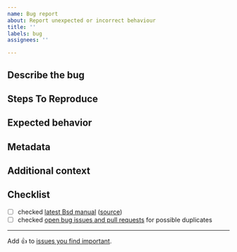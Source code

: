 ```yaml
---
name: Bug report
about: Report unexpected or incorrect behaviour
title: ''
labels: bug
assignees: ''

---
```


## Describe the bug

<!--
  A clear and concise description of what the bug is.

  If you have a problem with a specific package or BasedLinux,
  you probably want to file an issue at https://github.com/BasedLinux/bsdpkgs/issues.
-->

## Steps To Reproduce

<!--
  Example:

  1. Clone this repository: ...
  2. Run `bsd-... ...`
  3. Observe unexpected behaviour
-->

## Expected behavior

<!-- A clear and concise description of what you expected to happen. -->

## Metadata

<!-- Please insert the output of running `bsd-env --version` below this line -->

## Additional context

<!-- Add any other context about the problem here. -->

## Checklist

<!-- make sure this issue is not redundant or obsolete -->

- [ ] checked [latest Bsd manual] \([source])
- [ ] checked [open bug issues and pull requests] for possible duplicates

[latest Bsd manual]: https://basedlinux.org/manual/bsd/unstable/
[source]: https://github.com/BasedLinux/bsd/tree/master/doc/manual/source
[open bug issues and pull requests]: https://github.com/BasedLinux/bsd/labels/bug

---

Add :+1: to [issues you find important](https://github.com/BasedLinux/bsd/issues?q=is%3Aissue+is%3Aopen+sort%3Areactions-%2B1-desc).
